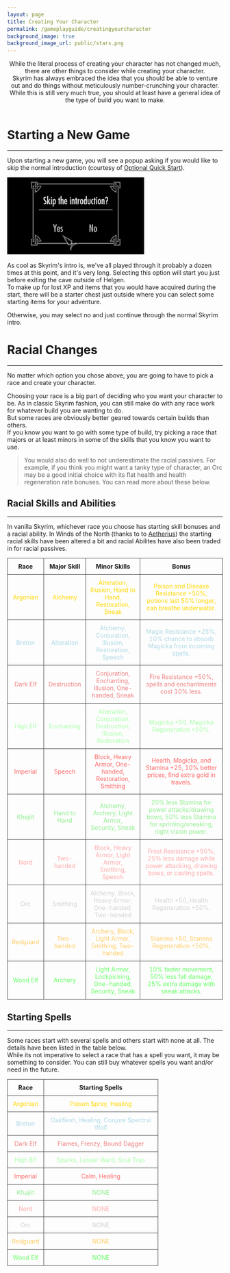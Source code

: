 ```yaml
---
layout: page
title: Creating Your Character
permalink: /gameplayguide/creatingyourcharacter
background_image: true
background_image_url: public/stars.png
---
```


<style>
    table {
        width: 100%;
        border-collapse: collapse;
    }
    th, td {
        border: 1px solid #444;
        padding: 10px;
        text-align: Center;
    }

    .argonian { color: gold; }
    .breton { color: lightblue; }
    .darkelf { color: lightcoral; }
    .highelf { color: #aaffaa; }
    .imperial { color: #ff6666; }
    .khajiit { color: lightgreen; }
    .nord { color: #ffaaaa; }
    .orc { color: lightgray; }
    .redguard { color: #ffcc66; }
    .woodelf { color: #66ff66; }
</style>

<div style="text-align: center;">
While the literal process of creating your character has not changed much, there are other things to consider while creating your character.
<br>
Skyrim has always embraced the idea that you should be able to venture out and do things without meticulously number-crunching your character. While this is still very much true, you should at least have a general idea of the type of build you want to make.
</div>
<br>

# Starting a New Game
---

Upon starting a new game, you will see a popup asking if you would like to skip the normal introduction (courtesy of [Optional Quick Start](https://www.nexusmods.com/skyrimspecialedition/mods/63953)).

<div class="centerdiv">
    <img alt="" src="../assets/siteImages/popup.webp" style="margin-right: 0.5%;" class="dropshadow responsive-img smallimage">
</div>

As cool as Skyrim's intro is, we've all played through it probably a dozen times at this point, and it's very long. Selecting this option will start you just before exiting the cave outside of Helgen.\
To make up for lost XP and items that you would have acquired during the start, there will be a starter chest just outside where you can select some starting items for your adventure.

Otherwise, you may select no and just continue through the normal Skyrim intro.

# Racial Changes
---
No matter which option you chose above, you are going to have to pick a race and create your character.

Choosing your race is a big part of deciding who you want your character to be. As in classic Skyrim fashion, you can still make do with any race work for whatever build you are wanting to do.\
But some races are obviously better geared towards certain builds than others.\
If you know you want to go with some type of build, try picking a race that majors or at least minors in some of the skills that you know you want to use.

> You would also do well to not underestimate the racial passives. For example, if you think you might want a tanky type of character, an Orc may be a good initial choice with its flat health and health regeneration rate bonuses. You can read more about these below.

## Racial Skills and Abilities
---

In vanilla Skyrim, whichever race you choose has starting skill bonuses and a racial ability. In Winds of the North (thanks to to [Aetherius](https://www.nexusmods.com/skyrimspecialedition/mods/26686)) the starting racial skills have been altered a bit and
racial Abilites have also been traded in for racial passives.

<table>
    <tr>
        <th>Race</th>
        <th>Major Skill</th>
        <th>Minor Skills</th>
        <th>Bonus</th>
    </tr>
    <tr class="argonian">
        <td class="race">Argonian</td>
        <td>Alchemy</td>
        <td>Alteration, Illusion, Hand to Hand, Restoration, Sneak</td>
        <td>Poison and Disease Resistance +50%, potions last 50% longer, can breathe underwater.</td>
    </tr>
    <tr class="breton">
        <td class="race">Breton</td>
        <td>Alteration</td>
        <td>Alchemy, Conjuration, Illusion, Restoration, Speech</td>
        <td>Magic Resistance +25%, 10% chance to absorb Magicka from incoming spells.</td>
    </tr>
    <tr class="darkelf">
        <td class="race">Dark Elf</td>
        <td>Destruction</td>
        <td>Conjuration, Enchanting, Illusion, One-handed, Sneak</td>
        <td>Fire Resistance +50%, spells and enchantments cost 10% less.</td>
    </tr>
    <tr class="highelf">
        <td class="race">High Elf</td>
        <td>Enchanting</td>
        <td>Alteration, Conjuration, Destruction, Illusion, Restoration</td>
        <td>Magicka +50, Magicka Regeneration +50%.</td>
    </tr>
    <tr class="imperial">
        <td class="race">Imperial</td>
        <td>Speech</td>
        <td>Block, Heavy Armor, One-handed, Restoration, Smithing</td>
        <td>Health, Magicka, and Stamina +25, 10% better prices, find extra gold in travels.</td>
    </tr>
    <tr class="khajiit">
        <td class="race">Khajiit</td>
        <td>Hand to Hand</td>
        <td>Alchemy, Archery, Light Armor, Security, Sneak</td>
        <td>20% less Stamina for power attacks/drawing bows, 50% less Stamina for sprinting/sneaking, night vision power.</td>
    </tr>
    <tr class="nord">
        <td class="race">Nord</td>
        <td>Two-handed</td>
        <td>Block, Heavy Armor, Light Armor, Smithing, Speech</td>
        <td>Frost Resistance +50%, 25% less damage while power attacking, drawing bows, or casting spells.</td>
    </tr>
    <tr class="orc">
        <td class="race">Orc</td>
        <td>Smithing</td>
        <td>Alchemy, Block, Heavy Armor, One-handed, Two-handed</td>
        <td>Health +50, Health Regeneration +50%.</td>
    </tr>
    <tr class="redguard">
        <td class="race">Redguard</td>
        <td>Two-handed</td>
        <td>Archery, Block, Light Armor, Smithing, Two-handed</td>
        <td>Stamina +50, Stamina Regeneration +50%.</td>
    </tr>
    <tr class="woodelf">
        <td class="race">Wood Elf</td>
        <td>Archery</td>
        <td>Light Armor, Lockpicking, One-handed, Security, Sneak</td>
        <td>10% faster movement, 50% less fall damage, 25% extra damage with sneak attacks.</td>
    </tr>
</table>

## Starting Spells
---

Some races start with several spells and others start with none at all. The details have been listed in the table below.\
While its not imperative to select a race that has a spell you want, it may be something to consider. You can still buy whatever spells you want and/or need in the future.


<div class="centerdiv">
    <table style="width: 70%;">
        <tr>
            <th>Race</th>
            <th>Starting Spells</th>
        </tr>
        <tr class="argonian">
            <td class="race">Argonian</td>
            <td>Poison Spray, Healing</td>
        </tr>
        <tr class="breton">
            <td class="race">Breton</td>
            <td>Oakflesh, Healing, Conjure Spectral Wolf </td>
        </tr>
        <tr class="darkelf">
            <td class="race">Dark Elf</td>
            <td>Flames, Frenzy, Bound Dagger</td>
        </tr>
        <tr class="highelf">
            <td class="race">High Elf</td>
            <td>Sparks, Lesser Ward, Soul Trap </td>
        </tr>
        <tr class="imperial">
            <td class="race">Imperial</td>
            <td>Calm, Healing</td>
        </tr>
        <tr class="khajiit">
            <td class="race">Khajiit</td>
            <td>NONE</td>
        </tr>
        <tr class="nord">
            <td class="race">Nord</td>
            <td>NONE</td>
        </tr>
        <tr class="orc">
            <td class="race">Orc</td>
            <td>NONE</td>
        </tr>
        <tr class="redguard">
            <td class="race">Redguard</td>
            <td>NONE</td>
        </tr>
        <tr class="woodelf">
            <td class="race">Wood Elf</td>
            <td>NONE</td>
        </tr>
    </table>
</div>


